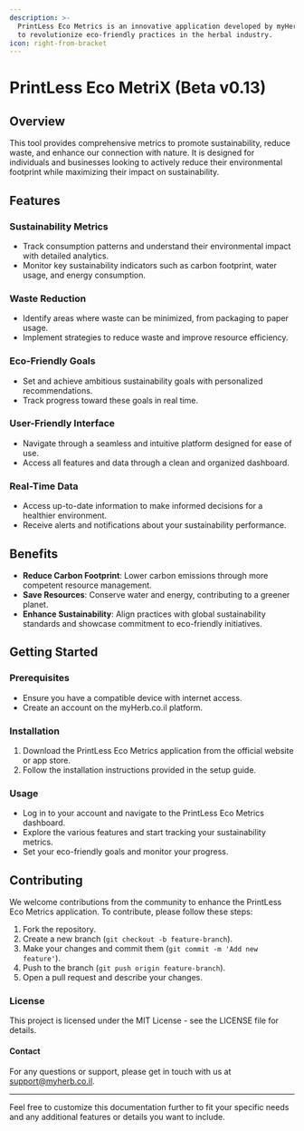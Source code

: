 ```yaml
---
description: >-
  PrintLess Eco Metrics is an innovative application developed by myHerb.co.il
  to revolutionize eco-friendly practices in the herbal industry.
icon: right-from-bracket
---
```


# PrintLess Eco MetriX (Beta v0.13)

## Overview

This tool provides comprehensive metrics to promote sustainability, reduce waste, and enhance our connection with nature. It is designed for individuals and businesses looking to actively reduce their environmental footprint while maximizing their impact on sustainability.

## Features

### Sustainability Metrics

* Track consumption patterns and understand their environmental impact with detailed analytics.
* Monitor key sustainability indicators such as carbon footprint, water usage, and energy consumption.

### Waste Reduction

* Identify areas where waste can be minimized, from packaging to paper usage.
* Implement strategies to reduce waste and improve resource efficiency.

### Eco-Friendly Goals

* Set and achieve ambitious sustainability goals with personalized recommendations.
* Track progress toward these goals in real time.

### User-Friendly Interface

* Navigate through a seamless and intuitive platform designed for ease of use.
* Access all features and data through a clean and organized dashboard.

### Real-Time Data

* Access up-to-date information to make informed decisions for a healthier environment.
* Receive alerts and notifications about your sustainability performance.

## Benefits

* **Reduce Carbon Footprint**: Lower carbon emissions through more competent resource management.
* **Save Resources**: Conserve water and energy, contributing to a greener planet.
* **Enhance Sustainability**: Align practices with global sustainability standards and showcase commitment to eco-friendly initiatives.

## Getting Started

### Prerequisites

* Ensure you have a compatible device with internet access.
* Create an account on the myHerb.co.il platform.

### Installation

1. Download the PrintLess Eco Metrics application from the official website or app store.
2. Follow the installation instructions provided in the setup guide.

### Usage

* Log in to your account and navigate to the PrintLess Eco Metrics dashboard.
* Explore the various features and start tracking your sustainability metrics.
* Set your eco-friendly goals and monitor your progress.

## Contributing

We welcome contributions from the community to enhance the PrintLess Eco Metrics application. To contribute, please follow these steps:

1. Fork the repository.
2. Create a new branch (`git checkout -b feature-branch`).
3. Make your changes and commit them (`git commit -m 'Add new feature'`).
4. Push to the branch (`git push origin feature-branch`).
5. Open a pull request and describe your changes.

### License

This project is licensed under the MIT License - see the LICENSE file for details.

#### Contact

For any questions or support, please get in touch with us at support@myherb.co.il.

***

Feel free to customize this documentation further to fit your specific needs and any additional features or details you want to include.
